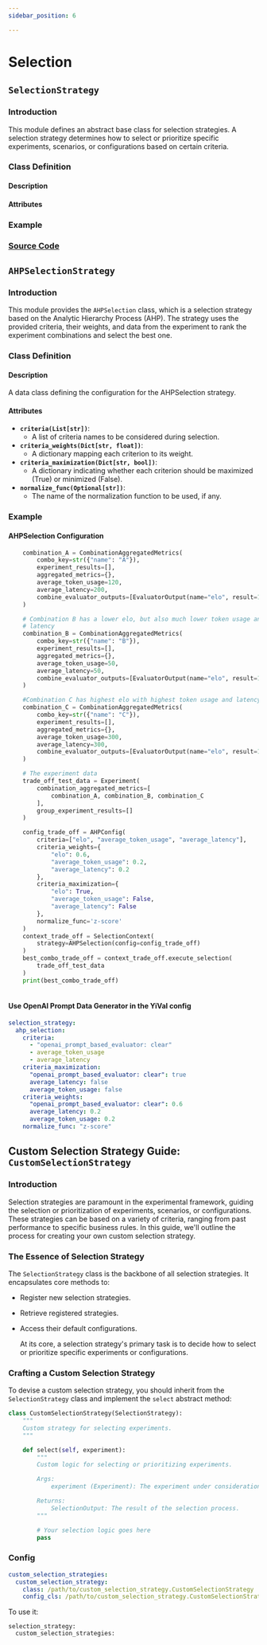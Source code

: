 ```yaml
---
sidebar_position: 6

---
```


# Selection 

##  `SelectionStrategy`

###   Introduction 

  This module defines an abstract base class for selection strategies. A selection strategy determines how to select or prioritize specific experiments, scenarios, or configurations based on certain criteria.

###   Class Definition 

####    Description

####    Attributes



###   Example

###  [Source Code](https://github.com/YiVal/YiVal/blob/master/src/yival/result_selectors/selection_strategy.py)

##  `AHPSelectionStrategy`

###   Introduction 

  This module provides the `AHPSelection` class, which is a selection strategy based on the Analytic Hierarchy Process (AHP). The strategy uses the provided criteria, their weights, and data from the experiment to rank the experiment combinations and select the best one.

###   Class Definition 

####    Description

   A data class defining the configuration for the AHPSelection strategy.

####    Attributes

- **`criteria(List[str])`**: 
  - A list of criteria names to be considered during selection.
- **`criteria_weights(Dict[str, float])`**: 
  - A dictionary mapping each criterion to its weight.
- **`criteria_maximization(Dict[str, bool])`**: 
  - A dictionary indicating whether each criterion should be maximized (True) or minimized (False).
- **`normalize_func(Optional[str])`**: 
  - The name of the normalization function to be used, if any.

###   Example

####    AHPSelection Configuration 

```Python
    combination_A = CombinationAggregatedMetrics(
        combo_key=str({"name": "A"}),
        experiment_results=[],
        aggregated_metrics={},
        average_token_usage=120,
        average_latency=200,
        combine_evaluator_outputs=[EvaluatorOutput(name="elo", result=1500)]
    )

    # Combination B has a lower elo, but also much lower token usage and
    # latency
    combination_B = CombinationAggregatedMetrics(
        combo_key=str({"name": "B"}),
        experiment_results=[],
        aggregated_metrics={},
        average_token_usage=50,
        average_latency=50,
        combine_evaluator_outputs=[EvaluatorOutput(name="elo", result=1300)]
    )

    #Combination C has highest elo with highest token usage and latency
    combination_C = CombinationAggregatedMetrics(
        combo_key=str({"name": "C"}),
        experiment_results=[],
        aggregated_metrics={},
        average_token_usage=300,
        average_latency=300,
        combine_evaluator_outputs=[EvaluatorOutput(name="elo", result=1600)]
    )

    # The experiment data
    trade_off_test_data = Experiment(
        combination_aggregated_metrics=[
            combination_A, combination_B, combination_C
        ],
        group_experiment_results=[]
    )

    config_trade_off = AHPConfig(
        criteria=["elo", "average_token_usage", "average_latency"],
        criteria_weights={
            "elo": 0.6,
            "average_token_usage": 0.2,
            "average_latency": 0.2
        },
        criteria_maximization={
            "elo": True,
            "average_token_usage": False,
            "average_latency": False
        },
        normalize_func='z-score'
    )
    context_trade_off = SelectionContext(
        strategy=AHPSelection(config=config_trade_off)
    )
    best_combo_trade_off = context_trade_off.execute_selection(
        trade_off_test_data
    )
    print(best_combo_trade_off)
   
```

####    Use OpenAI Prompt Data Generator in the YiVal config

```YAML
selection_strategy:
  ahp_selection:
    criteria:
      - "openai_prompt_based_evaluator: clear"
      - average_token_usage
      - average_latency
    criteria_maximization:
      "openai_prompt_based_evaluator: clear": true
      average_latency: false
      average_token_usage: false
    criteria_weights:
      "openai_prompt_based_evaluator: clear": 0.6
      average_latency: 0.2
      average_token_usage: 0.2
    normalize_func: "z-score"
```

##  Custom Selection Strategy Guide:  `CustomSelectionStrategy` 

###   Introduction

  Selection strategies are paramount in the experimental framework, guiding the selection or prioritization of experiments, scenarios, or configurations. These strategies can be based on a variety of criteria, ranging from past performance to specific business rules. In this guide, we'll outline the process for creating your own custom selection strategy.

###   The Essence of Selection Strategy

  The `SelectionStrategy` class is the backbone of all selection strategies. It encapsulates core methods to:

- Register new selection strategies.
- Retrieve registered strategies.
- Access their default configurations.

  At its core, a selection strategy's primary task is to decide how to select or prioritize specific experiments or configurations.

###   Crafting a Custom Selection Strategy

  To devise a custom selection strategy, you should inherit from the `SelectionStrategy` class and implement the `select` abstract method:

```Python
class CustomSelectionStrategy(SelectionStrategy):
    """
    Custom strategy for selecting experiments.
    """

    def select(self, experiment):
        """
        Custom logic for selecting or prioritizing experiments.

        Args:
            experiment (Experiment): The experiment under consideration.

        Returns:
            SelectionOutput: The result of the selection process.
        """

        # Your selection logic goes here
        pass
```

###   Config

```YAML
custom_selection_strategies:
  custom_selection_strategy:
    class: /path/to/custom_selection_strategy.CustomSelectionStrategy
    config_cls: /path/to/custom_selection_strategy.CustomSelectionStrategyConfig
```

  To use it:

```Plaintext
selection_strategy:
  custom_selection_strategies:
```
